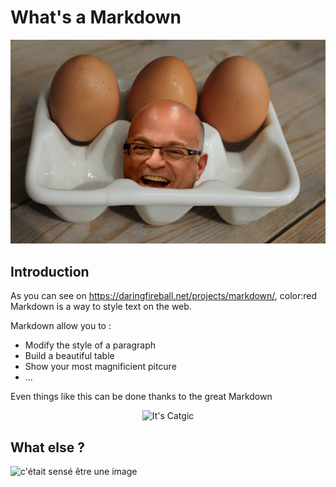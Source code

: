 # What's a Markdown

![c'était sensé être une image](/CeciEstUneImage.jpg "Une jolie image")

## Introduction

As you can see on <https://daringfireball.net/projects/markdown/>, color:red Markdown is a way to style text on the web. 

Markdown allow you to :

- Modify the style of a paragraph
- Build a beautiful table
- Show your most magnificient pitcure
- ...

Even things like this can be done thanks to the great Markdown 

<p align="center">
  <img src="https://media.giphy.com/media/vFKqnCdLPNOKc/giphy.gif" alt="It's Catgic"/>
</p>

## What else ?  
![c'était sensé être une image](http://ekladata.com/6H_WwXgxF_wj0TvkgMOTQcFMkXA.jpg "Sweet coffee")
